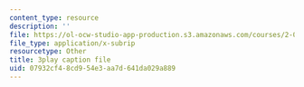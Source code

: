```yaml
---
content_type: resource
description: ''
file: https://ol-ocw-studio-app-production.s3.amazonaws.com/courses/2-003sc-engineering-dynamics-fall-2011/07932cf48cd954e3aa7d641da029a889_GUvoVvXwoOQ.vtt
file_type: application/x-subrip
resourcetype: Other
title: 3play caption file
uid: 07932cf4-8cd9-54e3-aa7d-641da029a889
---
```

